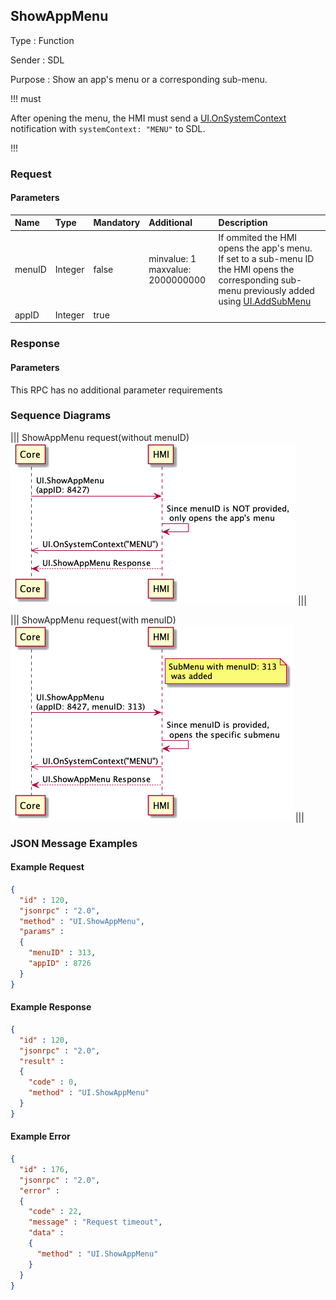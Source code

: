 ## ShowAppMenu

Type
: Function

Sender
: SDL

Purpose
: Show an app's menu or a corresponding sub-menu.

!!! must

After opening the menu, the HMI must send a [UI.OnSystemContext](../OnSystemContext) notification with `systemContext: "MENU"` to SDL.

!!!

### Request

#### Parameters

|Name|Type|Mandatory|Additional|Description|
|:---|:---|:--------|:---------|:----------|
|menuID|Integer|false|minvalue: 1<br>maxvalue: 2000000000|If ommited the HMI opens the app's menu.<br>If set to a sub-menu ID the HMI opens the corresponding sub-menu previously added using [UI.AddSubMenu](../AddSubMenu)|
|appID|Integer|true| | |

### Response

#### Parameters

This RPC has no additional parameter requirements

### Sequence Diagrams

|||
ShowAppMenu request(without menuID)
![ShowAppMenu](./assets/ShowAppMenu.png)
|||

|||
ShowAppMenu request(with menuID)
![ShowAppMenuwithMenuID](./assets/ShowAppMenu_MenuID.png)
|||

### JSON Message Examples

#### Example Request

```json
{
  "id" : 120,
  "jsonrpc" : "2.0",
  "method" : "UI.ShowAppMenu",
  "params" :
  {
    "menuID" : 313,
    "appID" : 8726
  }
}
```

#### Example Response

```json
{
  "id" : 120,
  "jsonrpc" : "2.0",
  "result" :
  {
    "code" : 0,
    "method" : "UI.ShowAppMenu"
  }
}
```

#### Example Error

```json
{
  "id" : 176,
  "jsonrpc" : "2.0",
  "error" :
  {
    "code" : 22,
    "message" : "Request timeout",
    "data" :
    {
      "method" : "UI.ShowAppMenu"
    }
  }
}
```